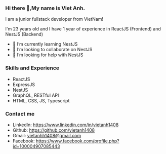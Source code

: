 ### Hi there 👋,My name is Viet Anh. 

I am a junior fullstack developer from VietNam!

I'm 23 years old and I have 1 year of experience in ReactJS (Frontend) and NestJS (Backend)


- 🌱 I’m currently learning NestJS
- 👯 I’m looking to collaborate on NestJS
- 🤔 I’m looking for help with NestJS

### Skills and Experience
- ReactJS
- ExpressJS
- NestJS
- GraphQL, RESTful API
- HTML, CSS, JS, Typescript

### Contact me
- LinkedIn: https://www.linkedin.com/in/vietanh1408
- Github: https://github.com/vietanh1408
- Gmail: vietanhh1408@gmail.com
- Facebook: https://www.facebook.com/profile.php?id=100004907085443

